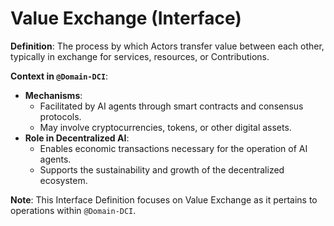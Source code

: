 # Value Exchange (Interface)

**Definition**: The process by which Actors transfer value between each other, typically in exchange for services, resources, or Contributions.

**Context in `@Domain-DCI`**:

- **Mechanisms**:
  - Facilitated by AI agents through smart contracts and consensus protocols.
  - May involve cryptocurrencies, tokens, or other digital assets.
- **Role in Decentralized AI**:
  - Enables economic transactions necessary for the operation of AI agents.
  - Supports the sustainability and growth of the decentralized ecosystem.

**Note**: This Interface Definition focuses on Value Exchange as it pertains to operations within `@Domain-DCI`. 